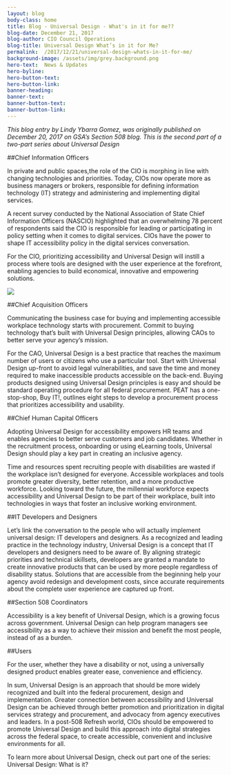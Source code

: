```yaml
---
layout: blog
body-class: home
title: Blog - Universal Design - What's in it for me??
blog-date: December 21, 2017
blog-author: CIO Council Operations
blog-title: Universal Design What’s in it for Me?
permalink:  /2017/12/21/universal-design-whats-in-it-for-me/
background-image: /assets/img/grey.background.png
hero-text:  News & Updates
hero-byline:
hero-button-text: 
hero-button-link: 
banner-heading: 
banner-text: 
banner-button-text: 
banner-button-link: 
---
```

<i>This blog entry by Lindy Ybarra Gomez, was originally published on December 20, 2017 on GSA’s Section 508 blog. This is the second part of a two-part series about Universal Design</I>

##Chief Information Officers

In private and public spaces,the role of the CIO is morphing in line with changing technologies and priorities. Today, CIOs now operate more as business managers or brokers, responsible for defining information technology (IT) strategy and administering and implementing digital services.

A recent survey conducted by the National Association of State Chief Information Officers (NASCIO) highlighted that an overwhelming 78 percent of respondents said the CIO is responsible for leading  or participating in policy setting when it comes to digital services. CIOs have the power to shape IT accessibility policy in the digital services conversation.

For the CIO, prioritizing accessibility and Universal Design will instill a process where tools are designed with the user experience at the forefront, enabling agencies to build economical, innovative and empowering solutions.

<img src="https://s3.amazonaws.com/sitesusa/wp-content/uploads/var/www/html/sites/www/app/wordpress/wp-content/blogs.dir/1151/files/2017/12/StateCIO-FactFigure-copy_Updated-300x293.png">


##Chief Acquisition Officers

Communicating the business case for buying and implementing accessible workplace technology starts with procurement. Commit to buying technology that’s built with Universal Design principles, allowing CAOs to better serve your agency’s mission.

For the CAO, Universal Design is a best practice that reaches the maximum number of users or citizens who use a particular tool. Start with Universal Design up-front to avoid legal vulnerabilities, and save the time and money required to make inaccessible products accessible on the back-end. Buying products designed using Universal Design principles is easy and should be standard operating procedure for all federal procurement. PEAT has a one-stop-shop, Buy IT!, outlines eight steps to develop a procurement process that prioritizes accessibility and usability.

##Chief Human Capital Officers

Adopting Universal Design for accessibility empowers HR teams and enables agencies to better serve customers and job candidates. Whether in the recruitment process, onboarding or using eLearning tools, Universal Design should play a key part in creating an inclusive agency.

Time and resources spent recruiting people with disabilities are wasted if the workplace isn’t designed for everyone. Accessible workplaces and tools promote greater diversity, better retention, and a more productive workforce. Looking toward the future, the millennial workforce expects accessibility and Universal Design to be part of their workplace, built into technologies in ways that foster an inclusive working environment.

##IT Developers and Designers

Let’s link the conversation to the people who will actually implement universal design: IT developers and designers. As a recognized and leading practice in the technology industry, Universal Design is a concept that IT developers and designers need to be aware of. By aligning strategic priorities and technical skillsets, developers are granted a mandate to create innovative products that can be used by more people regardless of disability status. Solutions that are accessible from the beginning help your agency avoid redesign and development costs, since accurate requirements about the complete user experience are captured up front.

##Section 508 Coordinators

Accessibility is a key benefit of Universal Design, which is a growing focus across government. Universal Design can help program managers see accessibility as a way to achieve their mission and benefit the most people, instead of as a burden.

##Users

For the user, whether they have a disability or not, using a universally designed product enables greater ease, convenience and efficiency.

In sum, Universal Design is an approach that should be more widely recognized and built into the federal procurement, design and implementation. Greater connection between accessibility and Universal Design can be achieved through better promotion and prioritization in digital services strategy and procurement, and advocacy from agency executives and leaders. In a post-508 Refresh world, CIOs should be empowered to promote Universal Design and build this approach into digital strategies across the federal space, to create accessible, convenient and inclusive environments for all.

To learn more about Universal Design, check out part one of the series: Universal Design: What is it?
